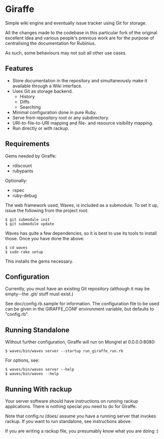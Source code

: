 Giraffe
=========

Simple wiki engine and eventually issue tracker using Git for storage.

All the changes made to the codebase in this particular fork of
the original excellent idea and various people's previous work
are for the purpose of centralising the documentation for Rubinius.

As such, some behaviours may not suit all other use cases.


 Features
----------

- Store documentation in the repository and simultaneously
  make it available through a Wiki interface.
- Uses Git as storage backend.
  - History
  - Diffs
  - Searching
- Minimal configuration done in pure Ruby.
- Serve from repository root or any subdirectory.
- URI-to-file-to-URI mapping and file- and resource visibility mapping.
- Run directly or with rackup.


 Requirements
--------------

Gems needed by Giraffe:

- rdiscount
- rubypants

Optionally:

- rspec
- ruby-debug

The web framework used, Waves, is included as a submodule.
To set it up, issue the following from the project root:

    $ git submodule init
    $ git submodule update

Waves has quite a few dependencies, so it is best to use
its tools to install those. Once you have done the above:

    $ cd waves
    $ sudo rake setup

This installs the gems necessary.


 Configuration
---------------

Currently, you must have an existing Git repository (although
it may be empty--the .git/ stuff must exist.)

See doc/config.rb.sample for information. The configuration
file to be used can be given in the GIRAFFE_CONF environment
variable, but defaults to "config.rb".


 Running Standalone
--------------------

Without further configuration, Giraffe will run on Mongrel
at 0.0.0.0:8080:

    $ waves/bin/waves server --startup run_giraffe_run.rb

For options, see:

    $ waves/bin/waves server --help
    $ waves/bin/waves --help


 Running With rackup
---------------------

Your server software should have instructions on running rackup
applications. There is nothing special you need to do for Giraffe.

Note that config.ru /does/ assume you have a running server that
invokes rackup. If you want to run standalone, see instructions
above.

If you are writing a rackup file, you presumably know
what you are doing :)

